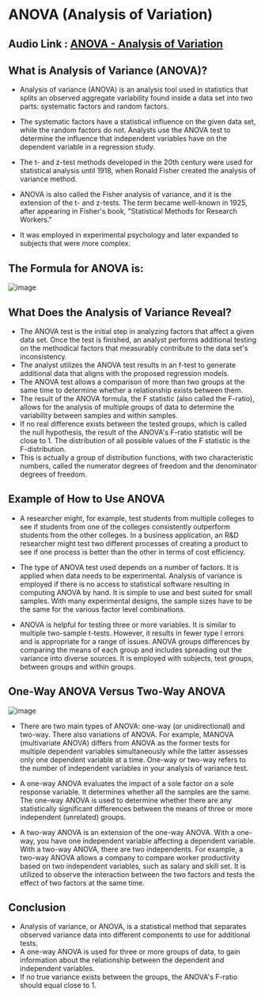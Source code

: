 # ANOVA (Analysis of Variation) 

## Audio Link : [ANOVA - Analysis of Variation]()

## What is Analysis of Variance (ANOVA)?
- Analysis of variance (ANOVA) is an analysis tool used in statistics that splits an observed aggregate variability found inside a data set into two parts: systematic factors and random factors.
-  The systematic factors have a statistical influence on the given data set, while the random factors do not. Analysts use the ANOVA test to determine the influence that independent variables have on the dependent variable in a regression study.

- The t- and z-test methods developed in the 20th century were used for statistical analysis until 1918, when Ronald Fisher created the analysis of variance method.

-  ANOVA is also called the Fisher analysis of variance, and it is the extension of the t- and z-tests. The term became well-known in 1925, after appearing in Fisher's book, "Statistical Methods for Research Workers."
 - It was employed in experimental psychology and later expanded to subjects that were more complex.
 
## The Formula for ANOVA is:

![image](https://user-images.githubusercontent.com/63282184/144038790-ff4270ee-6130-4078-8e3f-32d282e46919.png)


## What Does the Analysis of Variance Reveal?
- The ANOVA test is the initial step in analyzing factors that affect a given data set. Once the test is finished, an analyst performs additional testing on the methodical factors that measurably contribute to the data set's inconsistency. 
- The analyst utilizes the ANOVA test results in an f-test to generate additional data that aligns with the proposed regression models.
- The ANOVA test allows a comparison of more than two groups at the same time to determine whether a relationship exists between them. 
- The result of the ANOVA formula, the F statistic (also called the F-ratio), allows for the analysis of multiple groups of data to determine the variability between samples and within samples.
- If no real difference exists between the tested groups, which is called the null hypothesis, the result of the ANOVA's F-ratio statistic will be close to 1. The distribution of all possible values of the F statistic is the F-distribution. 
- This is actually a group of distribution functions, with two characteristic numbers, called the numerator degrees of freedom and the denominator degrees of freedom.

## Example of How to Use ANOVA
- A researcher might, for example, test students from multiple colleges to see if students from one of the colleges consistently outperform students from the other colleges. In a business application, an R&D researcher might test two different processes of creating a product to see if one process is better than the other in terms of cost efficiency.

- The type of ANOVA test used depends on a number of factors. It is applied when data needs to be experimental. Analysis of variance is employed if there is no access to statistical software resulting in computing ANOVA by hand. It is simple to use and best suited for small samples. With many experimental designs, the sample sizes have to be the same for the various factor level combinations.

- ANOVA is helpful for testing three or more variables. It is similar to multiple two-sample t-tests. However, it results in fewer type I errors and is appropriate for a range of issues. ANOVA groups differences by comparing the means of each group and includes spreading out the variance into diverse sources. It is employed with subjects, test groups, between groups and within groups.



## One-Way ANOVA Versus Two-Way ANOVA

![image](https://user-images.githubusercontent.com/63282184/144039047-e678f4ab-272d-4c76-a9a8-01508f397058.png)


- There are two main types of ANOVA: one-way (or unidirectional) and two-way. There also variations of ANOVA. For example, MANOVA (multivariate ANOVA) differs from ANOVA as the former tests for multiple dependent variables simultaneously while the latter assesses only one dependent variable at a time. One-way or two-way refers to the number of independent variables in your analysis of variance test. 
- A one-way ANOVA evaluates the impact of a sole factor on a sole response variable. It determines whether all the samples are the same. The one-way ANOVA is used to determine whether there are any statistically significant differences between the means of three or more independent (unrelated) groups.

- A two-way ANOVA is an extension of the one-way ANOVA. With a one-way, you have one independent variable affecting a dependent variable. With a two-way ANOVA, there are two independents. For example, a two-way ANOVA allows a company to compare worker productivity based on two independent variables, such as salary and skill set. It is utilized to observe the interaction between the two factors and tests the effect of two factors at the same time.
 
 
 
 ## Conclusion 
 
-  Analysis of variance, or ANOVA, is a statistical method that separates observed variance data into different components to use for additional tests.
- A one-way ANOVA is used for three or more groups of data, to gain information about the relationship between the dependent and independent variables.
- If no true variance exists between the groups, the ANOVA's F-ratio should equal close to 1.
